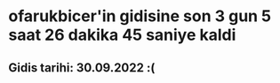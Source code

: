 # ofarukbicer'in gidisine son 3 gun 5 saat 26 dakika 45 saniye kaldi

## Gidis tarihi: 30.09.2022 :(